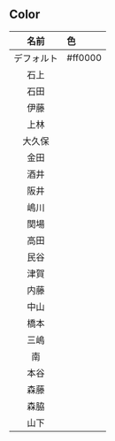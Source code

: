 ## Color

|名前|色|
|:--:|:--|
|デフォルト|#ff0000|
|石上||
|石田||
|伊藤||
|上林||
|大久保||
|金田||
|酒井||
|阪井||
|嶋川||
|関場||
|高田||
|民谷||
|津賀||
|内藤||
|中山||
|橋本||
|三嶋||
|南||
|本谷||
|森藤||
|森脇||
|山下||